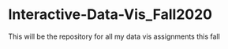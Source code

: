 # Interactive-Data-Vis_Fall2020

This will be the repository for all my data vis assignments this fall
